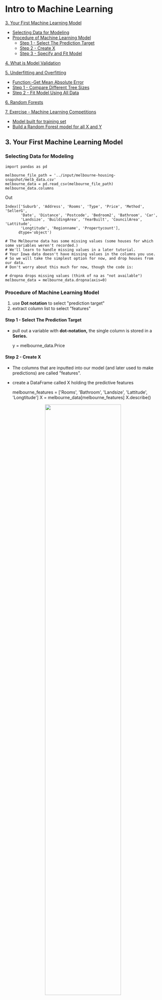 # Intro to Machine Learning

[3. Your First Machine Learning Model](#3.-Your-First-Machine-Learning-Model)
*  [Selecting Data for Modeling](#Selecting-Data-for-Modeling)
*  [Procedure of Machine Learning Model](#Procedure-of-Machine-Learning-Model)
    *  [Step 1 - Select The Prediction Target](#Step-1---Select-The-Prediction-Target)
    *  [Step 2 - Create X](#Step-2---Create-X)
    *  [Step 3 - Specify and Fit Model](#Step-3---Specify-and-Fit-Model)
    
[4. What is Model Validation](#4.-What-is-Model-Validation)

[5. Underfitting and Overfitting](#5.-Underfitting-and-Overfitting)
*  [Function:-Get Mean Absolute Error](#Function:-Get-Mean-Absolute-Error)
*  [Step 1 - Compare Different Tree Sizes](#Step-1---Compare-Different-Tree-Sizes)
*  [Step 2 - Fit Model Using All Data](#Step-2---Fit-Model-Using-All-Data)

[6. Random Forests](#6.-Random-Forests)

[7. Exercise - Machine Learning Competitions](#7.-Exercise---Machine-Learning-Competitions)
*  [Model built for training set](#Model-built-for-training-set)
*  [Build a Random Forest model for all X and Y](#Build-a-Random-Forest-model-for-all-X-and-Y)


## 3. Your First Machine Learning Model

### Selecting Data for Modeling

    import pandas as pd
    
    melbourne_file_path = '../input/melbourne-housing-snapshot/melb_data.csv'
    melbourne_data = pd.read_csv(melbourne_file_path) 
    melbourne_data.columns

Out

    Index(['Suburb', 'Address', 'Rooms', 'Type', 'Price', 'Method', 'SellerG',
           'Date', 'Distance', 'Postcode', 'Bedroom2', 'Bathroom', 'Car',
           'Landsize', 'BuildingArea', 'YearBuilt', 'CouncilArea', 'Lattitude',
           'Longtitude', 'Regionname', 'Propertycount'],
          dtype='object')

    # The Melbourne data has some missing values (some houses for which some variables weren't recorded.)
    # We'll learn to handle missing values in a later tutorial.  
    # Your Iowa data doesn't have missing values in the columns you use. 
    # So we will take the simplest option for now, and drop houses from our data. 
    # Don't worry about this much for now, though the code is:
    
    # dropna drops missing values (think of na as "not available")
    melbourne_data = melbourne_data.dropna(axis=0)

### Procedure of Machine Learning Model

1. use **Dot notation** to select "prediction target"
2. extract column list to select "features"

#### Step 1 - Select The Prediction Target

- pull out a variable with **dot-notation,** the single column is stored in a **Series.**

    y = melbourne_data.Price

#### Step 2 - Create X

- The columns that are inputted into our model (and later used to make predictions) are called "features".
- create a DataFrame called X holding the predictive features

    melbourne_features = ['Rooms', 'Bathroom', 'Landsize', 'Lattitude', 'Longtitude']
    X = melbourne_data[melbourne_features]
    X.describe()
    
<p align="center"><img width=70% height =70% src="image/img01.png"></p>

    X.head()

<p align="center"><img width=70% height =70% src="image/img02.png"></p>

#### Step 3 - Specify and Fit Model

- use **scikit-learn** library to create the model (sklearn)
- Scikit-learn is easily the most popular library for modeling the types of data typically stored in DataFrames

The steps to building and using a model are:

- **Define:** What type of model will it be? A decision tree? Some other type of model? Some other parameters of the model type are specified too.
- **Fit:** Capture patterns from provided data. This is the heart of modeling.
- **Predict:** Just what it sounds like
- **Evaluate**: Determine how accurate the model's predictions are.

    ```from sklearn.tree import DecisionTreeRegressor
    
    # Define model. Specify a number for random_state to ensure same results each run
    melbourne_model = DecisionTreeRegressor(random_state=1)
    
    # Fit model
    melbourne_model.fit(X, y)

    DecisionTreeRegressor(criterion='mse', max_depth=None, max_features=None,
                          max_leaf_nodes=None, min_impurity_decrease=0.0,
                          min_impurity_split=None, min_samples_leaf=1,
                          min_samples_split=2, min_weight_fraction_leaf=0.0,
                          presort=False, random_state=1, splitter='best')```

`random_state` : specify a number to get the same result in each run (can be any number)

    print("Making predictions for the following 5 houses:")
    print(X.head())
    print("The predictions are")
    print(melbourne_model.predict(X.head()))

    Making predictions for the following 5 houses:
       Rooms  Bathroom  Landsize  Lattitude  Longtitude
    1      2       1.0     156.0   -37.8079    144.9934
    2      3       2.0     134.0   -37.8093    144.9944
    4      4       1.0     120.0   -37.8072    144.9941
    6      3       2.0     245.0   -37.8024    144.9993
    7      2       1.0     256.0   -37.8060    144.9954
    The predictions are
    [1035000. 1465000. 1600000. 1876000. 1636000.]

## 4. What is Model Validation

- Many ppl make a huge mistake when measuring predictive accuracy. They compare predictions with training set to the target values in the same set. (← high variance (overfitting)?)
- There are many metrics for summarising model quality, but start with **Mean Absolute Error** (MAE)

    `error = actual − predicted`

    *Example*

    To calculate MAE, we first need a model.

        # Data Loading Code Hidden Here
        import pandas as pd
        
        # Load data
        melbourne_file_path = '../input/melbourne-housing-snapshot/melb_data.csv'
        melbourne_data = pd.read_csv(melbourne_file_path) 
        # Filter rows with missing price values
        filtered_melbourne_data = melbourne_data.dropna(axis=0)
        # Choose target and features
        y = filtered_melbourne_data.Price
        melbourne_features = ['Rooms', 'Bathroom', 'Landsize', 'BuildingArea', 
                                'YearBuilt', 'Lattitude', 'Longtitude']
        X = filtered_melbourne_data[melbourne_features]
        
        from sklearn.tree import DecisionTreeRegressor
        # Define model
        melbourne_model = DecisionTreeRegressor()
        # Fit model
        melbourne_model.fit(X, y)

    Calculate the Mean Absolute Error

        from sklearn.metrics import mean_absolute_error
        
        predicted_home_prices = melbourne_model.predict(X)
        mean_absolute_error(y, predicted_home_prices)

        434.71594577146544

## Validation Data

    - Refer to deeplearning.ai, in this note we focus on how to code it

        ```from sklearn.model_selection import train_test_split
        
        # split data into training and validation data, for both features and target
        # The split is based on a random number generator. Supplying a numeric value to
        # the random_state argument guarantees we get the same split every time we
        # run this script.
        train_X, val_X, train_y, val_y = train_test_split(X, y, random_state = 0)
        # Define model
        melbourne_model = DecisionTreeRegressor()
        # Fit model
        melbourne_model.fit(train_X, train_y)
        
        # get predicted prices on validation data
        val_predictions = melbourne_model.predict(val_X)
        print(mean_absolute_error(val_y, val_predictions))```

        ```259556.7211103938```

## 5. Underfitting and Overfitting

- In deeplearning.ai, the way Andrew Ng explained was in mathematical approach
- Here the decision tress is used as example to explain underfitting and overfitting, using house price prediction as example
- Overfitting: Leaves with very few houses → prediction closer to those homes' actual values → unreliable predicts for new data (too specified)
- Underfitting: Leaves with many houses → resulting predictions far off for most houses even in training data (too general)

<p align="center"><img width=70% height =70% src="image/img03.png"></p>

### Previous Model

    # Code you have previously used to load data
    import pandas as pd
    from sklearn.metrics import mean_absolute_error
    from sklearn.model_selection import train_test_split
    from sklearn.tree import DecisionTreeRegressor
    
    
    # Path of the file to read
    iowa_file_path = '../input/home-data-for-ml-course/train.csv'
    
    home_data = pd.read_csv(iowa_file_path)
    # Create target object and call it y
    y = home_data.SalePrice
    # Create X
    features = ['LotArea', 'YearBuilt', '1stFlrSF', '2ndFlrSF', 'FullBath', 'BedroomAbvGr', 'TotRmsAbvGrd']
    X = home_data[features]
    
    # Split into validation and training data
    train_X, val_X, train_y, val_y = train_test_split(X, y, random_state=1)
    
    # Specify Model
    iowa_model = DecisionTreeRegressor(random_state=1)
    # Fit Model
    iowa_model.fit(train_X, train_y)
    
    # Make validation predictions and calculate mean absolute error
    val_predictions = iowa_model.predict(val_X)
    val_mae = mean_absolute_error(val_predictions, val_y)
    print("Validation MAE: {:,.0f}".format(val_mae))
    
    # Set up code checking
    from learntools.core import binder
    binder.bind(globals())
    from learntools.machine_learning.ex5 import *
    print("\nSetup complete")

### Function: Get Mean Absolute Error

- `DecisionTreeRegressor` has one more attribute `max_leaf_nodes=max_leaf_nodes`

    def get_mae(max_leaf_nodes, train_X, val_X, train_y, val_y):
        model = DecisionTreeRegressor(max_leaf_nodes=max_leaf_nodes, random_state=0)
        model.fit(train_X, train_y)
        preds_val = model.predict(val_X)
        mae = mean_absolute_error(val_y, preds_val)
        return(mae)

### Step 1 - Compare Different Tree Sizes

- use `get_mae` on each value of max_leaf_nodes
- use  dictionary to store `leaf_nodes` as key, `node_mae` as value

    candidate_max_leaf_nodes = [5, 25, 50, 100, 250, 500]
    # Write loop to find the ideal tree size from candidate_max_leaf_nodes
    node_dict = {}
    for leaf_nodes in candidate_max_leaf_nodes:
        node_mae = get_mae(leaf_nodes, train_X, val_X, train_y, val_y)
        node_dict.update({leaf_nodes : node_mae})
        #print("Max leaf nodes: %d \t\t Mean Absolute Error: %d" %(leaf_nodes, node_mae))
        
    print(node_dict)
    
    # Store the best value of max_leaf_nodes (it will be either 5, 25, 50, 100, 250 or 500)
    best_tree_size = min(node_dict, key=node_dict.get)
    
    # Check your answer
    step_1.check()

### Step 2 - Fit Model Using All Data

    # Fill in argument to make optimal size and uncomment
    final_model = DecisionTreeRegressor(max_leaf_nodes=best_tree_size, random_state=0)
    
    # fit the final model and uncomment the next two lines
    final_model.fit(train_X, train_y)
    
    # Check your answer
    step_2.check()

## 6. Random Forests

- Decision trees leave you with difficult decision, modelling tension between underfitting and overfitting
- Random forest uses many trees and makes a prediction by averaging the predictions of each component tree.

    # Code you have previously used to load data
    import pandas as pd
    from sklearn.metrics import mean_absolute_error
    from sklearn.model_selection import train_test_split
    from sklearn.tree import DecisionTreeRegressor
    
    
    # Path of the file to read
    iowa_file_path = '../input/home-data-for-ml-course/train.csv'
    
    home_data = pd.read_csv(iowa_file_path)
    # Create target object and call it y
    y = home_data.SalePrice
    # Create X
    features = ['LotArea', 'YearBuilt', '1stFlrSF', '2ndFlrSF', 'FullBath', 'BedroomAbvGr', 'TotRmsAbvGrd']
    X = home_data[features]
    
    # Split into validation and training data
    train_X, val_X, train_y, val_y = train_test_split(X, y, random_state=1)
    
    # Specify Model
    iowa_model = DecisionTreeRegressor(random_state=1)
    # Fit Model
    iowa_model.fit(train_X, train_y)
    
    # Make validation predictions and calculate mean absolute error
    val_predictions = iowa_model.predict(val_X)
    val_mae = mean_absolute_error(val_predictions, val_y)
    print("Validation MAE when not specifying max_leaf_nodes: {:,.0f}".format(val_mae))
    
    # Using best value for max_leaf_nodes
    iowa_model = DecisionTreeRegressor(max_leaf_nodes=100, random_state=1)
    iowa_model.fit(train_X, train_y)
    val_predictions = iowa_model.predict(val_X)
    val_mae = mean_absolute_error(val_predictions, val_y)
    print("Validation MAE for best value of max_leaf_nodes: {:,.0f}".format(val_mae))
    
    
    # Set up code checking
    from learntools.core import binder
    binder.bind(globals())
    from learntools.machine_learning.ex6 import *
    print("\nSetup complete")

    Validation MAE when not specifying max_leaf_nodes: 29,653
    Validation MAE for best value of max_leaf_nodes: 27,283
    
    Setup complete

Exercise

    from sklearn.ensemble import RandomForestRegressor
    
    # Define the model. Set random_state to 1
    rf_model = RandomForestRegressor(random_state = 1)
    
    # fit your model
    rf_model.fit(train_X, train_y)
    
    # Calculate the mean absolute error of your Random Forest model on the validation data
    rf_val_mae = mean_absolute_error(rf_model.predict(val_X), val_y)
    
    print("Validation MAE for Random Forest Model: {}".format(rf_val_mae))
    
    # Check your answer
    step_1.check()

    Validation MAE for Random Forest Model: 21857.15912981083

## 7. Exercise: Machine Learning Competitions

The steps in this notebook are:

1. Build a Random Forest model with all of your data (**X** and **y**)
2. Read in the "test" data, which doesn't include values for the target. Predict home values in the test data with your Random Forest model.
3. Submit those predictions to the competition and see your score.
4. Optionally, come back to see if you can improve your model by adding features or changing your model. Then you can resubmit to see how that stacks up on the competition leaderboard.

### Model built for training set

    # Code you have previously used to load data
    import pandas as pd
    from sklearn.ensemble import RandomForestRegressor
    from sklearn.metrics import mean_absolute_error
    from sklearn.model_selection import train_test_split
    from sklearn.tree import DecisionTreeRegressor
    
    # Set up code checking
    import os
    if not os.path.exists("../input/train.csv"):
        os.symlink("../input/home-data-for-ml-course/train.csv", "../input/train.csv")  
        os.symlink("../input/home-data-for-ml-course/test.csv", "../input/test.csv") 
    from learntools.core import binder
    binder.bind(globals())
    from learntools.machine_learning.ex7 import *
    
    # Path of the file to read. We changed the directory structure to simplify submitting to a competition
    iowa_file_path = '../input/train.csv'
    
    home_data = pd.read_csv(iowa_file_path)
    # Create target object and call it y
    y = home_data.SalePrice
    # Create X
    features = ['LotArea', 'YearBuilt', '1stFlrSF', '2ndFlrSF', 'FullBath', 'BedroomAbvGr', 'TotRmsAbvGrd']
    X = home_data[features]
    
    # Split into validation and training data
    train_X, val_X, train_y, val_y = train_test_split(X, y, random_state=1)
    
    # Specify Model
    iowa_model = DecisionTreeRegressor(random_state=1)
    # Fit Model
    iowa_model.fit(train_X, train_y)
    
    # Make validation predictions and calculate mean absolute error
    val_predictions = iowa_model.predict(val_X)
    val_mae = mean_absolute_error(val_predictions, val_y)
    print("Validation MAE when not specifying max_leaf_nodes: {:,.0f}".format(val_mae))
    
    # Using best value for max_leaf_nodes
    iowa_model = DecisionTreeRegressor(max_leaf_nodes=100, random_state=1)
    iowa_model.fit(train_X, train_y)
    val_predictions = iowa_model.predict(val_X)
    val_mae = mean_absolute_error(val_predictions, val_y)
    print("Validation MAE for best value of max_leaf_nodes: {:,.0f}".format(val_mae))
    
    # Define the model. Set random_state to 1
    rf_model = RandomForestRegressor(random_state=1)
    rf_model.fit(train_X, train_y)
    rf_val_predictions = rf_model.predict(val_X)
    rf_val_mae = mean_absolute_error(rf_val_predictions, val_y)
    
    print("Validation MAE for Random Forest Model: {:,.0f}".format(rf_val_mae))

    Validation MAE when not specifying max_leaf_nodes: 29,653
    Validation MAE for best value of max_leaf_nodes: 27,283
    Validation MAE for Random Forest Model: 21,857

### Build a Random Forest model for all X and Y

    # path to file you will use for predictions
    test_data_path = '../input/test.csv'
    
    # read test data file using pandas
    test_data = pd.read_csv(test_data_path)
    
    # create test_X which comes from test_data but includes only the columns you used for prediction.
    # The list of columns is stored in a variable called features
    test_X = test_data[features]
    
    # To improve accuracy, create a new Random Forest model which you will train on all training data
    rf_model_on_full_data = RandomForestRegressor(random_state=1)
    
    # fit rf_model_on_full_data on all data from the training data
    rf_model_on_full_data.fit(X, y)
    
    # make predictions which we will submit. 
    test_preds = rf_model_on_full_data.predict(test_X)
    
    # The lines below shows how to save predictions in format used for competition scoring
    # Just uncomment them.
    
    output = pd.DataFrame({'Id': test_data.Id,
                           'SalePrice': test_preds})
    output.to_csv('submission.csv', index=False)
